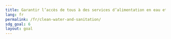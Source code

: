 ```yaml
---
title: Garantir l’accès de tous à des services d’alimentation en eau et d’assainissement gérés de façon durable
lang: fr
permalink: /fr/clean-water-and-sanitation/
sdg_goal: 6
layout: goal
---
```

